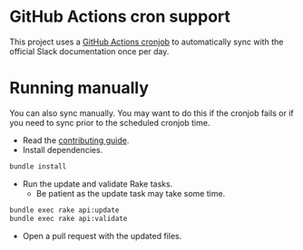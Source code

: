 # GitHub Actions cron support

This project uses a [GitHub Actions cronjob](https://github.com/slack-ruby/slack-api-ref/actions/workflows/update.yml) to automatically sync with the official Slack documentation once per day.

# Running manually

You can also sync manually. You may want to do this if the cronjob fails or if you need to sync prior to the scheduled cronjob time.

- Read the [contributing guide](https://github.com/slack-ruby/slack-api-ref/blob/master/CONTRIBUTING.md).
- Install dependencies.

```bash
bundle install
```

- Run the update and validate Rake tasks.
  - Be patient as the update task may take some time.

```bash
bundle exec rake api:update
bundle exec rake api:validate
```

- Open a pull request with the updated files.
